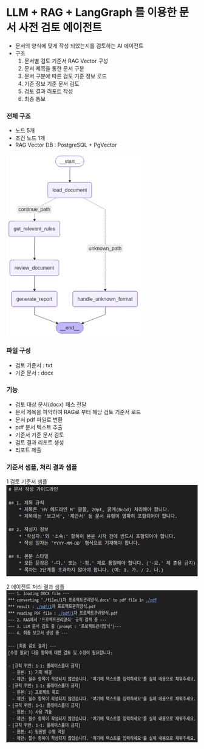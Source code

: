 # LLM + RAG + LangGraph 를 이용한 문서 사전 검토 에이전트
- 문서의 양식에 맞게 작성 되었는지를 검토하는 AI 에이전트
- 구조
    1. 문서별 검토 기준서 RAG Vector 구성
    2. 문서 제목을 통한 문서 구분
    3. 문서 구분에 따른 검토 기준 정보 로드
    4. 기준 정보 기준 문서 검토
    5. 검토 결과 리포트 작성
    6. 최종 통보

### 전체 구조
- 노드 5개
- 조건 노드 1개
- RAG Vector DB : PostgreSQL + PgVector
<img src='https://raw.githubusercontent.com/jwpark363/wantedoc/refs/heads/main/graph.png' height=480>

### 파일 구성
- 검토 기준서 : txt
- 기준 문서 : docx


### 기능
- 검토 대상 문서(docx) 패스 전달
- 문서 제목을 파악하여 RAG로 부터 해당 검토 기준서 로드
- 문서 pdf 파일로 변환
- pdf 문서 텍스트 추출
- 기준서 기준 문서 검토
- 검토 결과 리포트 생성
- 리포트 제출


### 기준서 샘플, 처리 결과 샘플
1 검토 기준서 샘플
<img src='./document_rule.png' height=240>

2 에이전트 처리 결과 샘플
<img src='./agent_result.png' height=400>